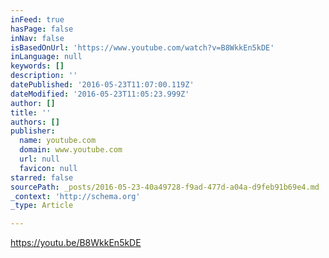 ```yaml
---
inFeed: true
hasPage: false
inNav: false
isBasedOnUrl: 'https://www.youtube.com/watch?v=B8WkkEn5kDE'
inLanguage: null
keywords: []
description: ''
datePublished: '2016-05-23T11:07:00.119Z'
dateModified: '2016-05-23T11:05:23.999Z'
author: []
title: ''
authors: []
publisher:
  name: youtube.com
  domain: www.youtube.com
  url: null
  favicon: null
starred: false
sourcePath: _posts/2016-05-23-40a49728-f9ad-477d-a04a-d9feb91b69e4.md
_context: 'http://schema.org'
_type: Article

---
```

https://youtu.be/B8WkkEn5kDE